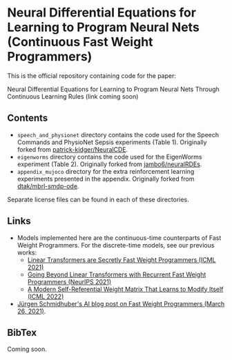 # Neural Differential Equations for Learning to Program Neural Nets (Continuous Fast Weight Programmers)

This is the official repository containing code for the paper:

Neural Differential Equations for Learning to Program Neural Nets Through Continuous Learning Rules (link coming soon)


## Contents

* `speech_and_physionet` directory contains the code used for the Speech Commands and PhysioNet Sepsis experiments (Table 1). Originally forked from [patrick-kidger/NeuralCDE](https://github.com/patrick-kidger/NeuralCDE).
* `eigenworms` directory contains the code used for the EigenWorms experiment (Table 2). Originally forked from [jambo6/neuralRDEs](https://github.com/jambo6/neuralRDEs).
* `appendix_mujoco` directory for the extra reinforcement learning experiments presented in the appendix. Originally forked from [dtak/mbrl-smdp-ode](https://github.com/dtak/mbrl-smdp-ode).

Separate license files can be found in each of these directories.

## Links
* Models implemented here are the continuous-time counterparts of Fast Weight Programmers. For the discrete-time models, see our previous works: 
    * [Linear Transformers are Secretly Fast Weight Programmers (ICML 2021)](https://arxiv.org/abs/2102.11174)
    * [Going Beyond Linear Transformers with Recurrent Fast Weight Programmers (NeurIPS 2021)](https://arxiv.org/abs/2106.06295)
    * [A Modern Self-Referential Weight Matrix That Learns to Modify Itself (ICML 2022)](https://arxiv.org/abs/2202.05780)
* [Jürgen Schmidhuber's AI blog post on Fast Weight Programmers (March 26, 2021)](https://people.idsia.ch/~juergen/fast-weight-programmer-1991-transformer.html).

## BibTex
Coming soon.

